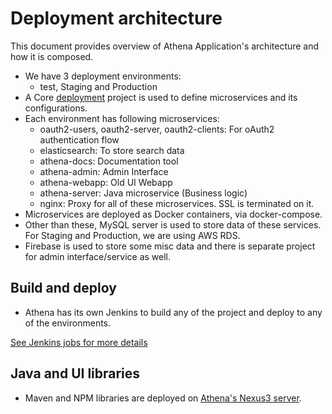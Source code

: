 # Deployment architecture

This document provides overview of Athena Application's architecture and how it is composed.

- We have 3 deployment environments:
    - test, Staging and Production
- A Core [deployment]() project is used to define microservices and its configurations.
- Each environment has following microservices:
    - oauth2-users, oauth2-server, oauth2-clients: For oAuth2 authentication flow
    - elasticsearch: To store search data
    - athena-docs: Documentation tool
    - athena-admin: Admin Interface
    - athena-webapp: Old UI Webapp
    - athena-server: Java microservice (Business logic)
    - nginx: Proxy for all of these microservices. SSL is terminated on it.
- Microservices are deployed as Docker containers, via docker-compose.
- Other than these, MySQL server is used to store data of these services. For Staging and Production, we are using AWS RDS.
- Firebase is used to store some misc data and there is separate project for admin interface/service as well.

## Build and deploy
- Athena has its own Jenkins to build any of the project and deploy to any of the environments.

[See Jenkins jobs for more details](./guide/setup-jenkins-jobs.md)

## Java and UI libraries
- Maven and NPM libraries are deployed on [Athena's Nexus3 server](./guide/nexus.md).